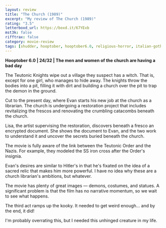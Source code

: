 ```yaml
---
layout: review
title: "The Church (1989)"
excerpt: "My review of The Church (1989)"
rating: "3.5"
letterboxd_url: https://boxd.it/67YExb
mst3k: false
rifftrax: false
category: movie-review
tags: [shudder, hooptober, hooptober6.0, religious-horror, italian-gothic, gothic-horror]
---
```


<b>Hooptober 6.0 | 24/32 | The men and women of the church are having a bad day</b>

The Teutonic Knights wipe out a village they suspect has a witch. That is, except for one girl, who manages to hide away. The knights throw the bodies into a pit, filling it with dirt and building a church over the pit to trap the demon in the ground.

Cut to the present day, where Evan starts his new job at the church as a librarian. The church is undergoing a restoration project that includes revitalizing the frescos and renovating the crumbling catacombs beneath the church.

Lisa, the artist supervising the restoration, discovers beneath a fresco an encrypted document. She shows the document to Evan, and the two work to understand it and uncover the secrets buried beneath the church.

The movie is fully aware of the link between the Teutonic Order and the Nazis. For example, they modeled the SS iron cross after the Order's insignia.

Evan's desires are similar to Hitler's in that he's fixated on the idea of a sacred relic that makes him more powerful. I have no idea why these are a church librarian's ambitions, but whatever.

The movie has plenty of great images — demons, costumes, and statues. A significant problem is that the film has no narrative momentum, so we wait to see what happens.

The third act ramps up the kooky. It needed to get weird enough... and by the end, it did!

I'm probably overrating this, but I needed this unhinged creature in my life.
